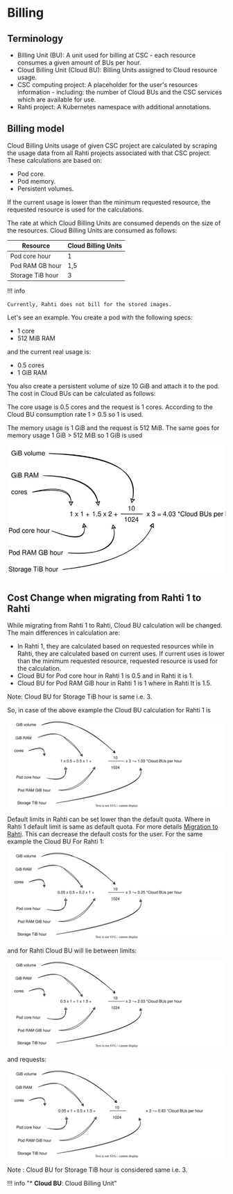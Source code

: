# Billing

## Terminology

* Billing Unit (BU): A unit used for billing at CSC - each resource consumes a given amount of BUs per hour.
* Cloud Billing Unit (Cloud BU): Billing Units assigned to Cloud resource usage.
* CSC computing project: A placeholder for the user's resources information - including: the number of Cloud BUs and the CSC
services which are available for use.
* Rahti project: A Kubernetes namespace with additional annotations.

## Billing model

Cloud Billing Units usage of given CSC project are calculated by scraping the usage data from all Rahti projects associated with that CSC project.
These calculations are based on:

* Pod core.
* Pod memory.
* Persistent volumes.

If the current usage is lower than the minimum requested resource, the requested resource is used for the calculations.

The rate at which Cloud Billing Units are consumed depends on the size of the
resources. Cloud Billing Units are consumed as follows:

| Resource         | Cloud Billing Units |
|------------------|---------------------|
| Pod core hour    | 1                   |
| Pod RAM GB hour  | 1,5                 |
| Storage TiB hour | 3                   |


!!! info

    Currently, Rahti does not bill for the stored images.

Let's see an example. You create a pod with the following specs:

* 1 core
* 512 MiB RAM

and the current real usage is:

* 0.5 cores
* 1 GiB RAM

You also create a persistent volume of size 10 GiB and attach it to the pod. The
cost in Cloud BUs can be calculated as follows:

The core usage is 0.5 cores and the request is 1 cores. According to the Cloud BU consumption rate 1 > 0.5 so 1 is used.

The memory usage is 1 GiB and the request is 512 MiB. The same goes for memory usage 1 GiB > 512 MiB so 1 GiB is used

![BU calculation](../img/BU-calculation.drawio.svg)

<!--
## Billing Unit calculator

For an estimate of the Billing Units the services you plan on using will consume, please refer to the
Billing Unit calculator below. The [Billing Unit calculator can also be found at MyCSC](https://my.csc.fi/buc/).

<iframe srcdoc="https://my.csc.fi/buc" style="width: 100%; height: 1300px; border: 0"></iframe>

-->
## Cost Change when migrating from Rahti 1 to Rahti

While migrating from Rahti 1 to Rahti, Cloud BU calculation will be changed. The main differences in calculation are:

* In Rahti 1, they are calculated based on requested resources while in Rahti,  they are calculated based on current uses. If current uses is lower than the minimum requested resource, requested resource is used for the calculation.
* Cloud BU for Pod core hour in Rahti 1 is 0.5 and in Rahti it is 1.
* Cloud BU for Pod RAM GiB hour in Rahti 1 is 1 where in Rahti It is 1.5.

Note: Cloud BU for Storage TiB hour is same i.e. 3.

So, in case of the above example the Cloud BU calculation for Rahti 1 is

![Cloud BU calculation for Rahti 1](./images/Rahti1BU.drawio.svg)

Default limits in Rahti can be set lower than the default quota. Where in Rahti 1 default limit is same as default quota. For more details [Migration to Rahti](../rahti/rahti-migration.md). This can decrease the default costs for the user. For the same example the Cloud BU For Rahti 1:

![Default cost for Rahti 1](./images/Rahti1Requests.drawio.svg)

and for Rahti Cloud BU will lie between 
limits:

![Default limits for Rahti](./images/RahtiLimits.drawio.svg)

and requests:

![Default requests for Rahti](./images/RahtiRequest.drawio.svg)

Note : Cloud BU for Storage TiB hour is considered same i.e. 3.

!!! info "\* **Cloud BU**: Cloud Billing Unit"

